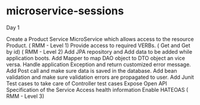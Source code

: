 # microservice-sessions

Day 1

Create a Product Service MicroService which allows access to the resource Product. ( RMM - Level 1)
Provide access to required VERBs. ( Get and Get by id) ( RMM - Level 2)
Add JPA repository and Add data to be added while application boots.
Add Mapper to map DAO object to DTO object an vice versa.
Handle application Exception and return customized error message.
Add Post call and make sure data is saved in the database.
Add bean validation and make sure validation errors are propagated to user.
Add Junit Test cases to take care of Controller test cases
Expose Open API Specification of the Service
Access health information
Enable HATEOAS ( RMM - Level 3)
